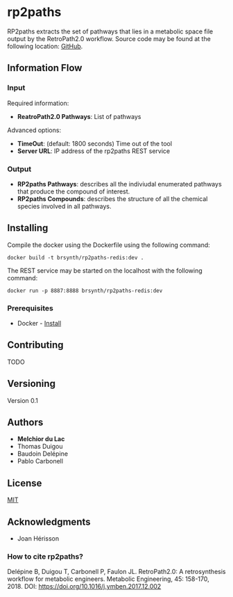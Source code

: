 # rp2paths

RP2paths extracts the set of pathways that lies in a metabolic space file output by the RetroPath2.0 workflow. Source code may be found at the following location: [GitHub](https://github.com/brsynth/rp2paths).

## Information Flow

### Input

Required information: 
* **ReatroPath2.0 Pathways**: List of pathways

Advanced options: 
* **TimeOut**: (default: 1800 seconds) Time out of the tool
* **Server URL**: IP address of the rp2paths REST service

### Output

* **RP2paths Pathways**: describes all the indiviudal enumerated pathways that produce the compound of interest.
* **RP2paths Compounds**: describes the structure of all the chemical species involved in all pathways.

## Installing

Compile the docker using the Dockerfile using the following command:

```
docker build -t brsynth/rp2paths-redis:dev .
```

The REST service may be started on the localhost with the following command:

```
docker run -p 8887:8888 brsynth/rp2paths-redis:dev
```

### Prerequisites

* Docker - [Install](https://docs.docker.com/v17.09/engine/installation/)

## Contributing

TODO

## Versioning

Version 0.1

## Authors

* **Melchior du Lac**
* Thomas Duigou
* Baudoin Delépine
* Pablo Carbonell

## License

[MIT](https://github.com/brsynth/rp2paths/blob/master/LICENSE.txt)

## Acknowledgments

* Joan Hérisson

### How to cite rp2paths?

Delépine B, Duigou T, Carbonell P, Faulon JL. RetroPath2.0: A retrosynthesis workflow for metabolic engineers. Metabolic Engineering, 45: 158-170, 2018. DOI: https://doi.org/10.1016/j.ymben.2017.12.002
